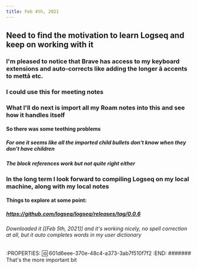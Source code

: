 ```yaml
---
title: Feb 4th, 2021
---
```


## Need to find the motivation to learn Logseq and keep on working with it
### I'm pleased to notice that Brave has access to my keyboard extensions and auto-corrects like adding the longer ā accents to mettā etc.
### I could use this for meeting notes
### What I'll do next is import all my Roam notes into this and see how it handles itself
#### So there was some teething problems
##### For one it seems like all the imported child bullets don't know when they don't have children
##### The block references work but not quite right either
### In the long term I look forward to compiling Logseq on my local machine, along with my local notes
#### Things to explore at some point:
##### https://github.com/logseq/logseq/releases/tag/0.0.6
###### Downloaded it [[Feb 5th, 2021]] and it's working nicely, no spell correction at all, but it auto completes words in my user dictionary
:PROPERTIES:
:id: 601d6eee-370e-48c4-a373-3ab7f510f7f2
:END:
####### That's the more important bit
